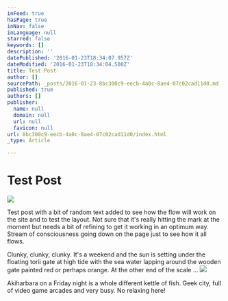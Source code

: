 ```yaml
---
inFeed: true
hasPage: true
inNav: false
inLanguage: null
starred: false
keywords: []
description: ''
datePublished: '2016-01-23T18:34:07.957Z'
dateModified: '2016-01-23T18:34:04.500Z'
title: Test Post
author: []
sourcePath: _posts/2016-01-23-8bc300c9-eecb-4a0c-8ae4-07c02cad11d0.md
published: true
authors: []
publisher:
  name: null
  domain: null
  url: null
  favicon: null
url: 8bc300c9-eecb-4a0c-8ae4-07c02cad11d0/index.html
_type: Article

---
```

# Test Post
![](https://the-grid-user-content.s3-us-west-2.amazonaws.com/485f0162-962f-443f-b176-0c2dd37e65f5.jpg)

Test post with a bit of random text added to see how the flow will work on the site and to test the layout.  Not sure that it's really hitting the mark at the moment but needs a bit of refining to get it working in an optimum way.  Stream of consciousness going down on the page just to see how it all flows.

Clunky, clunky, clunky.  It's a weekend and the sun is setting under the floating torii gate at high tide with the sea water lapping around the wooden gate painted red or perhaps orange.  At the other end of the scale ...
![](https://the-grid-user-content.s3-us-west-2.amazonaws.com/df0fb006-0246-446b-a420-9f36fdffbee3.jpg)

Akiharbara on a Friday night is a whole different kettle of fish.  Geek city, full of video game arcades and very busy.  No relaxing here!